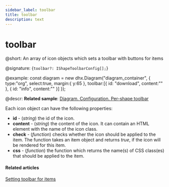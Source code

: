 ```yaml
---
sidebar_label: toolbar
title: toolbar
description: text
---
```


# toolbar

@short: An array of icon objects which sets a toolbar with buttons for items

@signature: {`toolbar?: IShapeToolbarConfig[];`}

@example:
const diagram = new dhx.Diagram("diagram_container", { 
	type:"org", 
	select:true,
	margin:{
    	y:65
    },
    toolbar:[{
        id: "download",
        content:"<i class='dxi dxi-download'></i>"
    },
    {
        id: "info",
        content:"<i class='dxi dxi-information-outline'></i>"
    }]
});

@descr:
**Related sample**: [Diagram. Configuration. Per-shape toolbar](https://snippet.dhtmlx.com/4if395hd)

Each icon object can have the following properties:

- **id** - (*string*) the id of the icon.
- **content** - (*string*) the content of the icon. It can contain an HTML element with the name of the icon class. 
- **check** - (*function*) checks whether the icon should be applied to the item. The function takes an item object and returns *true*, if the icon will be rendered for this item.
- **css** - (*function*) the function which returns the name(s) of CSS class(es) that should be applied to the item.

#### Related articles

[Setting toolbar for items](../../../guides/diagram/configuration/#setting-toolbar-for-items)
